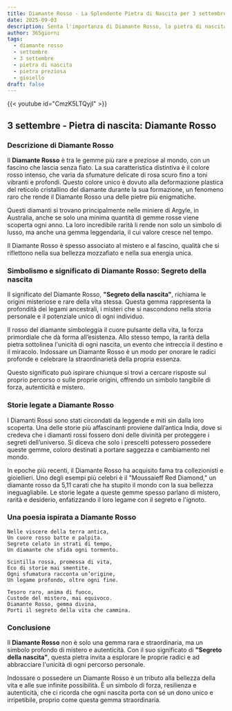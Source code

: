 ```yaml
---
title: Diamante Rosso - La Splendente Pietra di Nascita per 3 settembre
date: 2025-09-03
description: Senta l'importanza di Diamante Rosso, la pietra di nascita di 3 settembre che simboleggia Segreto della nascita. Lasci che la sua bellezza e il suo significato illuminino la sua giornata.
author: 365giorni
tags:
  - diamante rosso
  - settembre
  - 3 settembre
  - pietra di nascita
  - pietra preziosa
  - gioiello
draft: false
---
```


{{< youtube id="CmzK5LTQyjI" >}}

## 3 settembre - Pietra di nascita: Diamante Rosso

### Descrizione di Diamante Rosso

Il **Diamante Rosso** è tra le gemme più rare e preziose al mondo, con un fascino che lascia senza fiato. La sua caratteristica distintiva è il colore rosso intenso, che varia da sfumature delicate di rosa scuro fino a toni vibranti e profondi. Questo colore unico è dovuto alla deformazione plastica del reticolo cristallino del diamante durante la sua formazione, un fenomeno raro che rende il Diamante Rosso una delle pietre più enigmatiche.

Questi diamanti si trovano principalmente nelle miniere di Argyle, in Australia, anche se solo una minima quantità di gemme rosse viene scoperta ogni anno. La loro incredibile rarità li rende non solo un simbolo di lusso, ma anche una gemma leggendaria, il cui valore cresce nel tempo.

Il Diamante Rosso è spesso associato al mistero e al fascino, qualità che si riflettono nella sua bellezza mozzafiato e nella sua energia unica.

### Simbolismo e significato di Diamante Rosso: Segreto della nascita

Il significato del Diamante Rosso, **"Segreto della nascita"**, richiama le origini misteriose e rare della vita stessa. Questa gemma rappresenta la profondità dei legami ancestrali, i misteri che si nascondono nella storia personale e il potenziale unico di ogni individuo.

Il rosso del diamante simboleggia il cuore pulsante della vita, la forza primordiale che dà forma all’esistenza. Allo stesso tempo, la rarità della pietra sottolinea l'unicità di ogni nascita, un evento che intreccia il destino e il miracolo. Indossare un Diamante Rosso è un modo per onorare le radici profonde e celebrare la straordinarietà della propria essenza.

Questo significato può ispirare chiunque si trovi a cercare risposte sul proprio percorso o sulle proprie origini, offrendo un simbolo tangibile di forza, autenticità e mistero.

### Storie legate a Diamante Rosso

I Diamanti Rossi sono stati circondati da leggende e miti sin dalla loro scoperta. Una delle storie più affascinanti proviene dall’antica India, dove si credeva che i diamanti rossi fossero doni delle divinità per proteggere i segreti dell’universo. Si diceva che solo i prescelti potessero possedere queste gemme, coloro destinati a portare saggezza e cambiamento nel mondo.

In epoche più recenti, il Diamante Rosso ha acquisito fama tra collezionisti e gioiellieri. Uno degli esempi più celebri è il "Moussaieff Red Diamond," un diamante rosso da 5,11 carati che ha stupito il mondo con la sua bellezza ineguagliabile. Le storie legate a queste gemme spesso parlano di mistero, rarità e desiderio, enfatizzando il loro legame con il segreto e l'ignoto.

### Una poesia ispirata a Diamante Rosso

```
Nelle viscere della terra antica,  
Un cuore rosso batte e palpita.  
Segreto celato in strati di tempo,  
Un diamante che sfida ogni tormento.  

Scintilla rossa, promessa di vita,  
Eco di storie mai smentite.  
Ogni sfumatura racconta un’origine,  
Un legame profondo, oltre ogni fine.  

Tesoro raro, anima di fuoco,  
Custode del mistero, mai equivoco.  
Diamante Rosso, gemma divina,  
Porti il segreto della vita che cammina.
```

### Conclusione

Il **Diamante Rosso** non è solo una gemma rara e straordinaria, ma un simbolo profondo di mistero e autenticità. Con il suo significato di **"Segreto della nascita"**, questa pietra invita a esplorare le proprie radici e ad abbracciare l'unicità di ogni percorso personale.

Indossare o possedere un Diamante Rosso è un tributo alla bellezza della vita e alle sue infinite possibilità. È un simbolo di forza, resilienza e autenticità, che ci ricorda che ogni nascita porta con sé un dono unico e irripetibile, proprio come questa gemma straordinaria.